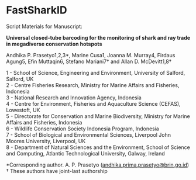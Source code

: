 # FastSharkID

Script Materials for Manuscript: <br>

<b>Universal closed-tube barcoding for the monitoring of shark and ray trade in megadiverse conservation hotspots</b>

Andhika P. Prasetyo1,2,3*, Marine Cusa1, Joanna M. Murray4, Firdaus Agung5, Efin Muttaqin6, Stefano Mariani7† and Allan D. McDevitt1,8†

1 - School of Science, Engineering and Environment, University of Salford, Salford, UK <br>
2 - Centre Fisheries Research, Ministry for Marine Affairs and Fisheries, Indonesia <br>
3 - National Research and Innovation Agency, Indonesia <br>
4 - Centre for Environment, Fisheries and Aquaculture Science (CEFAS), Lowestoft, UK <br>
5 - Directorate for Conservation and Marine Biodiversity, Ministry for Marine Affairs and Fisheries, Indonesia <br>
6 - Wildlife Conservation Society Indonesia Program, Indonesia <br>
7 - School of Biological and Environmental Sciences, Liverpool John Moores University, Liverpool, UK <br>
8 - Department of Natural Sciences and the Environment, School of Science and Computing, Atlantic Technological University, Galway, Ireland <br>


*Corresponding author. A. P. Prasetyo (andhika.prima.prasetyo@brin.go.id) <br>
† These authors have joint-last authorship
